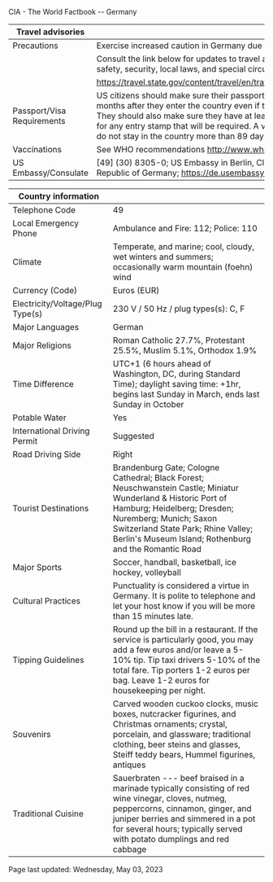 CIA - The World Factbook -- Germany

| Travel advisories | |
| --- | --- |
| Precautions | Exercise increased caution in Germany due to terrorism. |
| | Consult the link below for updates to travel advisories and statements on safety, security, local laws, and special circumstances in this country. |
| | <https://travel.state.gov/content/travel/en/traveladvisories/traveladvisories.html> |
| Passport/Visa Requirements | US citizens should make sure their passport will not expire for at least 6 months after they enter the country even if they do not intend to stay that long. They should also make sure they have at least 2 blank pages in their passport for any entry stamp that will be required. A visa is not required as long as you do not stay in the country more than 89 days. |
| Vaccinations | See WHO recommendations  <http://www.who.int/> |
| US Embassy/Consulate | [49] (30) 8305-0; US Embassy in Berlin, Clayallee 170, 14191 Berlin, Federal Republic of Germany; https://de.usembassy.gov/; BerlinPCO@state.gov |

| Country information |  |
| --- | --- |
| Telephone Code | 49 |
| Local Emergency Phone | Ambulance and Fire: 112; Police: 110 |
| Climate | Temperate, and marine; cool, cloudy, wet winters and summers; occasionally warm mountain (foehn) wind |
| Currency (Code) | Euros (EUR) |
| Electricity/Voltage/Plug Type(s) | 230 V / 50 Hz / plug types(s): C, F |
| Major Languages | German |
| Major Religions | Roman Catholic 27.7%, Protestant 25.5%, Muslim 5.1%, Orthodox 1.9% |
| Time Difference | UTC+1 (6 hours ahead of Washington, DC, during Standard Time); daylight saving time: +1hr, begins last Sunday in March, ends last Sunday in October |
| Potable Water | Yes |
| International Driving Permit | Suggested |
| Road Driving Side | Right |
| Tourist Destinations | Brandenburg Gate; Cologne Cathedral; Black Forest; Neuschwanstein Castle; Miniatur Wunderland & Historic Port of Hamburg; Heidelberg; Dresden; Nuremberg; Munich; Saxon Switzerland State Park; Rhine Valley; Berlin's Museum Island; Rothenburg and the Romantic Road |
| Major Sports | Soccer, handball, basketball, ice hockey, volleyball |
| Cultural Practices | Punctuality is considered a virtue in Germany. It is polite to telephone and let your host know if you will be more than 15 minutes late. |
| Tipping Guidelines | Round up the bill in a restaurant. If the service is particularly good, you may add a few euros and/or leave a 5-10% tip. Tip taxi drivers 5-10% of the total fare. Tip porters 1-2 euros per bag. Leave 1-2 euros for housekeeping per night. |
| Souvenirs | Carved wooden cuckoo clocks, music boxes, nutcracker figurines, and Christmas ornaments; crystal, porcelain, and glassware; traditional clothing, beer steins and glasses, Steiff teddy bears, Hummel figurines, antiques |
| Traditional Cuisine | Sauerbraten --- beef braised in a marinade typically consisting of red wine vinegar, cloves, nutmeg, peppercorns, cinnamon, ginger, and juniper berries and simmered in a pot for several hours; typically served with potato dumplings and red cabbage |

Page last updated: Wednesday, May 03, 2023
